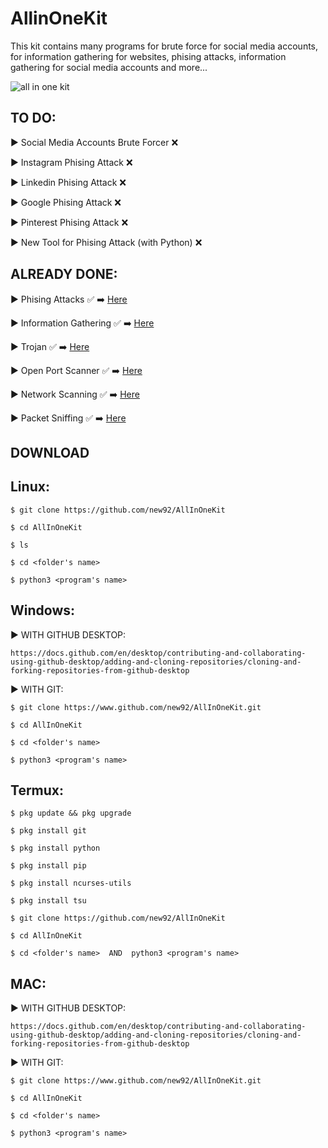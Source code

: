 # AllinOneKit
This kit contains many programs for brute force for social media accounts, for information gathering for websites, phising attacks, information gathering for social media accounts and more...


![all in one kit](https://user-images.githubusercontent.com/94779840/170300287-5b7b9ae4-59b6-4f13-beb7-da4bc30fe67e.png)


## TO DO: 


▶ Social Media Accounts Brute Forcer :x:

▶ Instagram Phising Attack :x:             

▶ Linkedin Phising Attack :x:

▶ Google Phising Attack :x:

▶ Pinterest Phising Attack :x:

▶ New Tool for Phising Attack (with Python) :x:


## ALREADY DONE:

▶ Phising Attacks :white_check_mark: ➡️ <a href="https://github.com/new92/AllInOneKit/tree/main/WebPhising">Here</a>

▶ Information Gathering :white_check_mark: ➡️ <a href="https://github.com/new92/AllInOneKit/tree/main/InformationGathering">Here</a>

▶ Trojan :white_check_mark: ➡️ <a href="https://github.com/new92/AllInOneKit/tree/main/Trojan">Here</a>

▶ Open Port Scanner ✅ ➡️ <a href="https://github.com/new92/AllInOneKit/tree/main/OPS">Here</a>

▶ Network Scanning ✅ ➡️ <a href="https://github.com/new92/AllInOneKit/tree/main/NetworkScanning">Here</a>

▶ Packet Sniffing ✅ ➡️ <a href="https://github.com/new92/AllInOneKit/tree/main/NetworkScanning/2">Here</a>


<h2> DOWNLOAD </h2>

## Linux:

    $ git clone https://github.com/new92/AllInOneKit

    $ cd AllInOneKit
    
    $ ls
    
    $ cd <folder's name>  
    
    $ python3 <program's name>
  

## Windows:

▶ WITH GITHUB DESKTOP: 

    https://docs.github.com/en/desktop/contributing-and-collaborating-using-github-desktop/adding-and-cloning-repositories/cloning-and-forking-repositories-from-github-desktop

▶ WITH GIT: 
    
    $ git clone https://www.github.com/new92/AllInOneKit.git
    
    $ cd AllInOneKit
    
    $ cd <folder's name>
    
    $ python3 <program's name>


## Termux:
  
    $ pkg update && pkg upgrade
  
    $ pkg install git
  
    $ pkg install python
  
    $ pkg install pip

    $ pkg install ncurses-utils

    $ pkg install tsu
  
    $ git clone https://github.com/new92/AllInOneKit
  
    $ cd AllInOneKit
  
    $ cd <folder's name>  AND  python3 <program's name>  
  
## MAC:

▶ WITH GITHUB DESKTOP: 

    https://docs.github.com/en/desktop/contributing-and-collaborating-using-github-desktop/adding-and-cloning-repositories/cloning-and-forking-repositories-from-github-desktop

▶ WITH GIT:
       
    $ git clone https://www.github.com/new92/AllInOneKit.git
    
    $ cd AllInOneKit
    
    $ cd <folder's name>
    
    $ python3 <program's name>
